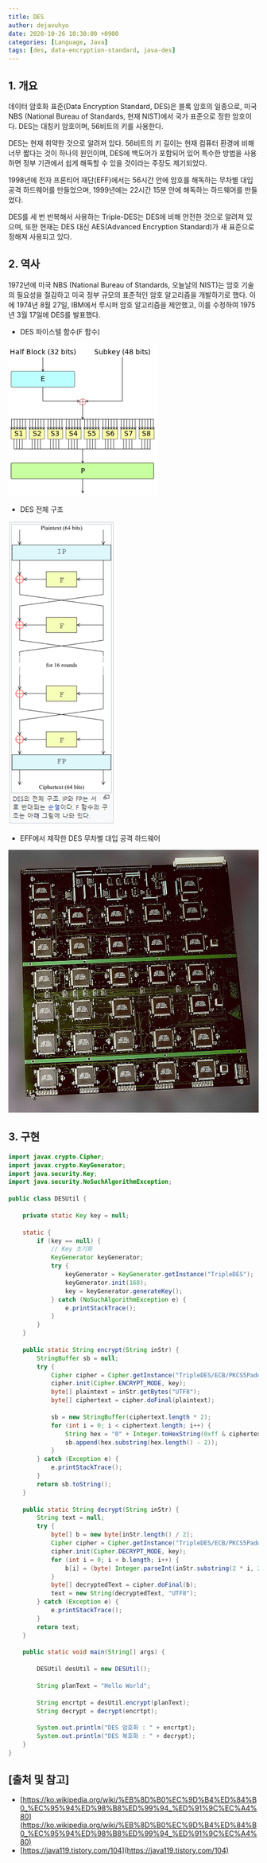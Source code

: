 ```yaml
---
title: DES
author: dejavuhyo
date: 2020-10-26 10:30:00 +0900
categories: [Language, Java]
tags: [des, data-encryption-standard, java-des]
---
```


## 1. 개요
데이터 암호화 표준(Data Encryption Standard, DES)은 블록 암호의 일종으로, 미국 NBS (National Bureau of Standards, 현재 NIST)에서 국가 표준으로 정한 암호이다. DES는 대칭키 암호이며, 56비트의 키를 사용한다.

DES는 현재 취약한 것으로 알려져 있다. 56비트의 키 길이는 현재 컴퓨터 환경에 비해 너무 짧다는 것이 하나의 원인이며, DES에 백도어가 포함되어 있어 특수한 방법을 사용하면 정부 기관에서 쉽게 해독할 수 있을 것이라는 주장도 제기되었다.

1998년에 전자 프론티어 재단(EFF)에서는 56시간 안에 암호를 해독하는 무차별 대입 공격 하드웨어를 만들었으며, 1999년에는 22시간 15분 안에 해독하는 하드웨어를 만들었다.

DES를 세 번 반복해서 사용하는 Triple-DES는 DES에 비해 안전한 것으로 알려져 있으며, 또한 현재는 DES 대신 AES(Advanced Encryption Standard)가 새 표준으로 정해져 사용되고 있다.

## 2. 역사
1972년에 미국 NBS (National Bureau of Standards, 오늘날의 NIST)는 암호 기술의 필요성을 절감하고 미국 정부 규모의 표준적인 암호 알고리즘을 개발하기로 했다. 이에 1974년 8월 27일, IBM에서 루시퍼 암호 알고리즘을 제안했고, 이를 수정하여 1975년 3월 17일에 DES를 발표했다.

* DES 파이스텔 함수(F 함수)

![img001](/assets/img/2020-10-26-des/img001.png)

* DES 전체 구조

![img002](/assets/img/2020-10-26-des/img002.png)

* EFF에서 제작한 DES 무차별 대입 공격 하드웨어

![img003](/assets/img/2020-10-26-des/img003.png)

## 3. 구현

```java
import javax.crypto.Cipher;
import javax.crypto.KeyGenerator;
import java.security.Key;
import java.security.NoSuchAlgorithmException;

public class DESUtil {

    private static Key key = null;

    static {
        if (key == null) {
            // Key 초기화
            KeyGenerator keyGenerator;
            try {
                keyGenerator = KeyGenerator.getInstance("TripleDES");
                keyGenerator.init(168);
                key = keyGenerator.generateKey();
            } catch (NoSuchAlgorithmException e) {
                e.printStackTrace();
            }
        }
    }

    public static String encrypt(String inStr) {
        StringBuffer sb = null;
        try {
            Cipher cipher = Cipher.getInstance("TripleDES/ECB/PKCS5Padding");
            cipher.init(Cipher.ENCRYPT_MODE, key);
            byte[] plaintext = inStr.getBytes("UTF8");
            byte[] ciphertext = cipher.doFinal(plaintext);

            sb = new StringBuffer(ciphertext.length * 2);
            for (int i = 0; i < ciphertext.length; i++) {
                String hex = "0" + Integer.toHexString(0xff & ciphertext[i]);
                sb.append(hex.substring(hex.length() - 2));
            }
        } catch (Exception e) {
            e.printStackTrace();
        }
        return sb.toString();
    }

    public static String decrypt(String inStr) {
        String text = null;
        try {
            byte[] b = new byte[inStr.length() / 2];
            Cipher cipher = Cipher.getInstance("TripleDES/ECB/PKCS5Padding");
            cipher.init(Cipher.DECRYPT_MODE, key);
            for (int i = 0; i < b.length; i++) {
                b[i] = (byte) Integer.parseInt(inStr.substring(2 * i, 2 * i + 2), 16);
            }
            byte[] decryptedText = cipher.doFinal(b);
            text = new String(decryptedText, "UTF8");
        } catch (Exception e) {
            e.printStackTrace();
        }
        return text;
    }

    public static void main(String[] args) {

        DESUtil desUtil = new DESUtil();

        String planText = "Hello World";

        String encrtpt = desUtil.encrypt(planText);
        String decrypt = decrypt(encrtpt);

        System.out.println("DES 암호화 : " + encrtpt);
        System.out.println("DES 복호화 : " + decrypt);
    }
}
```

## [출처 및 참고]
* [https://ko.wikipedia.org/wiki/%EB%8D%B0%EC%9D%B4%ED%84%B0_%EC%95%94%ED%98%B8%ED%99%94_%ED%91%9C%EC%A4%80](https://ko.wikipedia.org/wiki/%EB%8D%B0%EC%9D%B4%ED%84%B0_%EC%95%94%ED%98%B8%ED%99%94_%ED%91%9C%EC%A4%80)
* [https://java119.tistory.com/104](https://java119.tistory.com/104)
